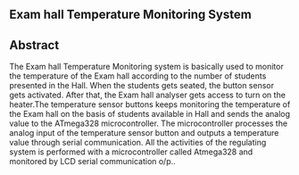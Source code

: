  ## Exam hall Temperature Monitoring System
 
 
 
## Abstract
The Exam hall Temperature Monitoring system is basically used to monitor the temperature of the Exam hall according to the number of students presented in the Hall. When the students gets seated, the button sensor gets activated. After that, the Exam hall analyser gets access to turn on the heater.The temperature sensor buttons keeps monitoring the temperature of the Exam hall on the basis of students available in Hall and sends the analog value to the ATmega328 microcontroller. The microcontroller processes the analog input of the temperature sensor button and outputs a temperature value through serial communication. All the activities of the regulating system is performed with a microcontroller called Atmega328 and monitored by LCD serial communication o/p..


